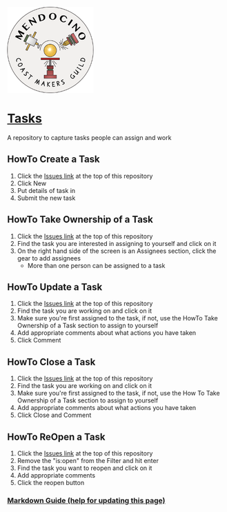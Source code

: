 ![alt text](https://raw.githubusercontent.com/mendomakers/mendomakers.github.io/master/images/MCMGcolor_transparent200x200.png "Mendocino Coast Makers Guild")

# [Tasks](https://github.com/mendomakers/tasks/issues)
A repository to capture tasks people can assign and work

## HowTo Create a Task
1. Click the [Issues link](https://github.com/mendomakers/tasks/issues) at the top of this repository
2. Click New
3. Put details of task in
4. Submit the new task

## HowTo Take Ownership of a Task
1. Click the [Issues link](https://github.com/mendomakers/tasks/issues) at the top of this repository
2. Find the task you are interested in assigning to yourself and click on it
3. On the right hand side of the screen is an Assignees section, click the gear to add assignees
   * More than one person can be assigned to a task
   
## HowTo Update a Task
1. Click the [Issues link](https://github.com/mendomakers/tasks/issues) at the top of this repository
2. Find the task you are working on and click on it
3. Make sure you're first assigned to the task, if not, use the HowTo Take Ownership of a Task section to assign to yourself
4. Add appropriate comments about what actions you have taken
5. Click Comment

## HowTo Close a Task
1. Click the [Issues link](https://github.com/mendomakers/tasks/issues) at the top of this repository
2. Find the task you are working on and click on it
3. Make sure you're first assigned to the task, if not, use the How To Take Ownership of a Task section to assign to yourself
4. Add appropriate comments about what actions you have taken
5. Click Close and Comment

## HowTo ReOpen a Task
1. Click the [Issues link](https://github.com/mendomakers/tasks/issues) at the top of this repository
2. Remove the "is:open" from the Filter and hit enter 
3. Find the task you want to reopen and click on it
4. Add appropriate comments
5. Click the reopen button

### [Markdown Guide (help for updating this page)](https://guides.github.com/features/mastering-markdown/)
